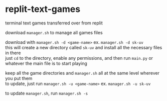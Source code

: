 # replit-text-games
terminal text games transferred over from replit

download `manager.sh` to manage all games files

download with `manager.sh -d <game-name>` ex. `manager.sh -d sk-uv`  
this will create a new directory called `sk-uv` and install all the necessary files in there  
just `cd` to the directory, enable any permissions, and then run `main.py` or whatever the main file is to start playing


keep all the game directories and `manager.sh` all at the same level wherever you put them  
to update, just run `manager.sh -u <game-name>` ex. `manager.sh -u sk-uv`


to update `manager.sh`, run `manager.sh -s`

